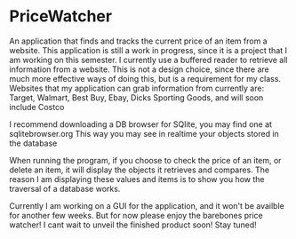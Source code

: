 # PriceWatcher
An application that finds and tracks the current price of an item from a website. 
This application is still a work in progress, since it is a project that I am working on this semester.
I currently use a buffered reader to retrieve all information from a website. This is not a design choice,
since there are much more effective ways of doing this, but is a requirement for my class.
Websites that my application can grab information from currently are: Target, Walmart, Best Buy, Ebay, Dicks Sporting Goods, 
and will soon include Costco

I recommend downloading a DB browser for SQlite, you may find one at sqlitebrowser.org
This way you may see in realtime your objects stored in the database

When running the program, if you choose to check the price of an item, or delete an item, it will display the objects it retrieves
and compares. The reason I am displaying these values and items is to show you how the traversal of a database works.

Currently I am working on a GUI for the application, and it won't be availble for another few weeks.
But for now please enjoy the barebones price watcher! I cant wait to unveil the finished product soon!
Stay tuned!
